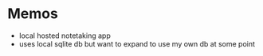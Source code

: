 # Memos

* local hosted notetaking app
* uses local sqlite db but want to expand to use my own db at some point


